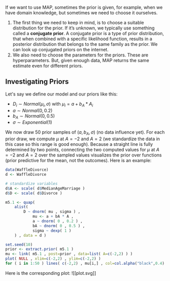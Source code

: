 If we want to use MAP, sometimes the prior is given, for example, when we have domain knowledge, but sometimes we need to choose it ourselves. 
1) The first thing we need to keep in mind, is to choose a suitable distribution for the prior. If it’s unknown, we typically use something called a **conjugate prior**. A conjugate prior is a type of prior distribution, that when combined with a specific likelihood function, results in a posterior distribution that belongs to the same family as the prior. We can look up conjugated priors on the internet. 
2) We also need to choose the parameters for the priors. These are hyperparameters. But, given enough data, MAP returns the same estimate even for different priors.
## Investigating Priors
Let's say we define our model and our priors like this: 
- $D_i∼Normal(μ_i,σ)$ with $μ_i=a+b_A*A_i$
- $a∼Normal(0,0.2)$
- $b_A∼Normal(0,0.5)$
- $σ∼Exponential(1)$

We now draw 50 prior samples of $(a,b_A,σ)$ (no data influence yet). For each prior draw, we compute $μ$ at $A=−2$ and $A=2$ (we standardize the data in this case so this range is good enough). Because a straight line is fully determined by two points, connecting the two computed values for $μ$ at $A = -2$ and $A=2$ over the sampled values visualizes the prior over functions (prior predictive for the mean, not the outcomes). Here is an example:

``` r
data(WaffleDivorce)
d <- WaffleDivorce

# standardize variables
d$A <- scale( d$MedianAgeMarriage )
d$D <- scale( d$Divorce )

m5.1 <- quap(
	alist(
		D ~ dnorm( mu , sigma ) ,
			mu <- a + bA * A ,
			a ~ dnorm( 0 , 0.2 ) ,
			bA ~ dnorm( 0 , 0.5 ) ,
			sigma ~ dexp( 1 )
	) , data = d )

set.seed(10)
prior <- extract.prior( m5.1 )
mu <- link( m5.1 , post=prior , data=list( A=c(-2,2) ) )
plot( NULL , xlim=c(-2,2) , ylim=c(-2,2) )
for ( i in 1:50 ) lines( c(-2,2) , mu[i,] , col=col.alpha("black",0.4) )
```

Here is the corresponding plot:
![[plot.svg]]